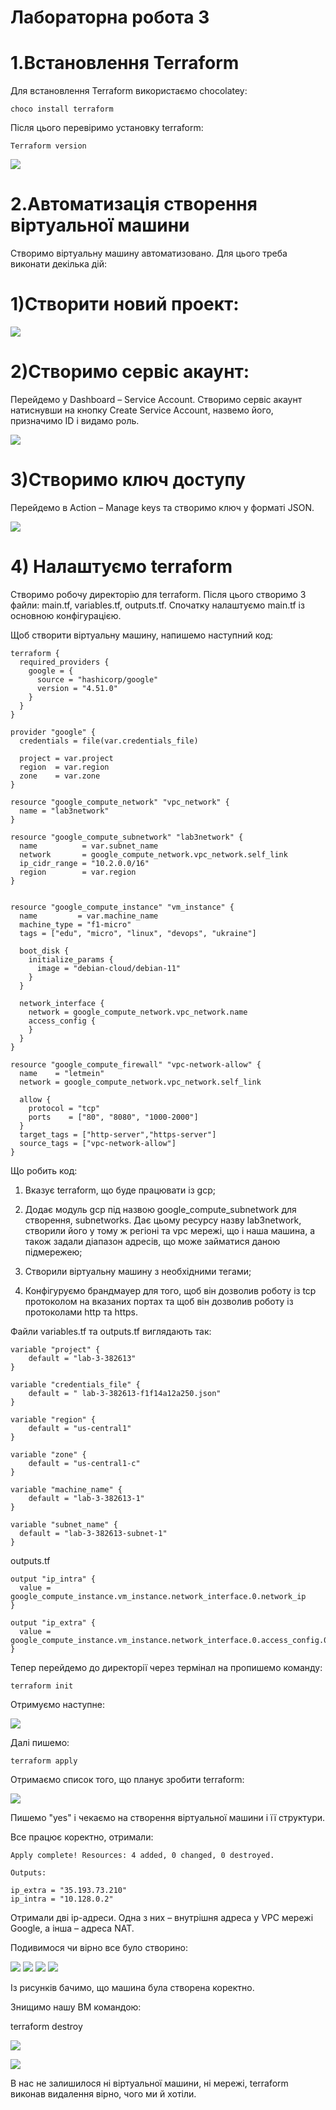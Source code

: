﻿# Лабораторна робота 3

# 1.Встановлення Terraform

Для встановлення Terraform використаємо chocolatey:
```
choco install terraform
```
Після цього перевіримо установку terraform:
```
Terraform version
```
![](screenshots/screen1.png)

# 2.Автоматизація створення віртуальної машини

Створимо віртуальну машину автоматизовано. Для цього треба виконати декілька дій:

# 1)Створити новий проект:

![](screenshots/screen2.png)

# 2)Створимо сервіс акаунт:

Перейдемо у Dashboard – Service Account. Створимо сервіс акаунт натиснувши на кнопку Create Service Account,  назвемо його, призначимо ID і видамо роль.

![](screenshots/screen3.png)

# 3)Створимо ключ доступу 

Перейдемо в Action – Manage keys та створимо ключ у форматі JSON.

![](screenshots/screen4.png)

# 4)	Налаштуємо terraform

Створимо робочу директорію для terraform. Після цього створимо 3 файли: main.tf, variables.tf, outputs.tf. Спочатку налаштуємо main.tf із основною конфігурацією.

Щоб створити віртуальну машину, напишемо наступний код:
```
terraform {
  required_providers {
    google = {
      source = "hashicorp/google"
      version = "4.51.0"
    }
  }
}

provider "google" {
  credentials = file(var.credentials_file)

  project = var.project
  region  = var.region
  zone    = var.zone
}

resource "google_compute_network" "vpc_network" {
  name = "lab3network"
}

resource "google_compute_subnetwork" "lab3network" {
  name          = var.subnet_name
  network       = google_compute_network.vpc_network.self_link
  ip_cidr_range = "10.2.0.0/16"
  region        = var.region
}


resource "google_compute_instance" "vm_instance" {
  name         = var.machine_name
  machine_type = "f1-micro"
  tags = ["edu", "micro", "linux", "devops", "ukraine"]

  boot_disk {
    initialize_params {
      image = "debian-cloud/debian-11"
    }
  }

  network_interface {
    network = google_compute_network.vpc_network.name
    access_config {
    }
  }
}

resource "google_compute_firewall" "vpc-network-allow" {
  name    = "letmein"
  network = google_compute_network.vpc_network.self_link

  allow {
    protocol = "tcp"
    ports    = ["80", "8080", "1000-2000"]
  }
  target_tags = ["http-server","https-server"]
  source_tags = ["vpc-network-allow"]
}
```

Що робить код:

1. Вказує terraform, що буде працювати із gcp;

2. Додає модуль gcp під назвою google_compute_subnetwork для створення,  subnetworks. Дає цьому ресурсу назву lab3network, створили його у тому ж регіоні та vpc мережі, що і наша машина, а також задали діапазон адресів, що може займатися даною підмережею;

3. Створили віртуальну машину з необхідними тегами;

4. Конфігуруємо брандмауер для того, щоб він дозволив роботу із tcp протоколом на вказаних портах та щоб він дозволив роботу із протоколами http та https.

Файли variables.tf та outputs.tf виглядають так:
```
variable "project" {
    default = "lab-3-382613"
}

variable "credentials_file" {
    default = " lab-3-382613-f1f14a12a250.json"
}

variable "region" {
    default = "us-central1"
}

variable "zone" {
    default = "us-central1-c"
}

variable "machine_name" {
    default = "lab-3-382613-1"
}

variable "subnet_name" {
  default = "lab-3-382613-subnet-1"
}
```
outputs.tf
```
output "ip_intra" {
  value = google_compute_instance.vm_instance.network_interface.0.network_ip
}

output "ip_extra" {
  value = google_compute_instance.vm_instance.network_interface.0.access_config.0.nat_ip
}
```
Тепер перейдемо до директорії через термінал на пропишемо команду:
```
terraform init
```
Отримуємо наступне:

![](screenshots/screen5.png)

Далі пишемо:
```
terraform apply
```
Отримаємо список того, що планує зробити terraform:

![](screenshots/screen6.png)

Пишемо  "yes" і чекаємо на створення віртуальної машини і її структури.

Все працює коректно, отримали:

```
Apply complete! Resources: 4 added, 0 changed, 0 destroyed.

Outputs:

ip_extra = "35.193.73.210"
ip_intra = "10.128.0.2"
```
Отримали дві ip-адреси. Одна з них – внутрішня адреса у VPC мережі Google, а інша – адреса NAT.

Подивимося чи вірно все було створино:

![](screenshots/screen7.png)
![](screenshots/screen8.png)
![](screenshots/screen9.png)
![](screenshots/screen10.png)

Із рисунків бачимо, що машина була створена коректно. 

Знищимо нашу ВМ командою:

terraform destroy

![](screenshots/screen11.png)

![](screenshots/screen12.png)

В нас не залишилося ні віртуальної машини, ні мережі, terraform виконав видалення вірно, чого ми й хотіли.
